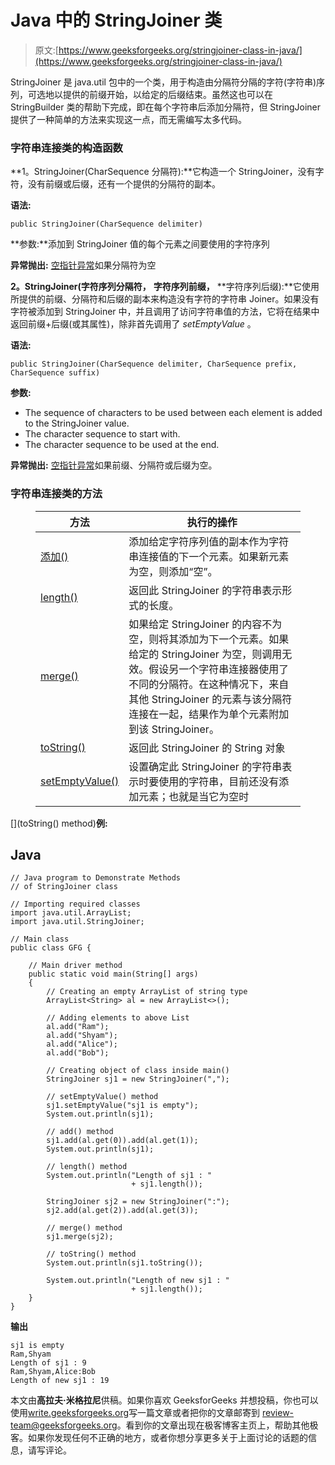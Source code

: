 # Java 中的 StringJoiner 类

> 原文:[https://www.geeksforgeeks.org/stringjoiner-class-in-java/](https://www.geeksforgeeks.org/stringjoiner-class-in-java/)

StringJoiner 是 java.util 包中的一个类，用于构造由分隔符分隔的字符(字符串)序列，可选地以提供的前缀开始，以给定的后缀结束。虽然这也可以在 StringBuilder 类的帮助下完成，即在每个字符串后添加分隔符，但 StringJoiner 提供了一种简单的方法来实现这一点，而无需编写太多代码。

### 字符串连接类的构造函数

**1。StringJoiner(CharSequence 分隔符):**它构造一个 StringJoiner，没有字符，没有前缀或后缀，还有一个提供的分隔符的副本。

**语法:**

```
public StringJoiner(CharSequence delimiter)
```

**参数:**添加到 StringJoiner 值的每个元素之间要使用的字符序列

**异常抛出:** [空指针异常](http://www.geeksforgeeks.org/null-pointer-exception-in-java/)如果分隔符为空

**2。StringJoiner(字符序列分隔符，** **字符序列前缀，** **字符序列后缀):**它使用所提供的前缀、分隔符和后缀的副本来构造没有字符的字符串 Joiner。如果没有字符被添加到 StringJoiner 中，并且调用了访问字符串值的方法，它将在结果中返回前缀+后缀(或其属性)，除非首先调用了 *setEmptyValue* 。

**语法:**

```
public StringJoiner(CharSequence delimiter, CharSequence prefix, CharSequence suffix)
```

**参数:**

*   The sequence of characters to be used between each element is added to the StringJoiner value.
*   The character sequence to start with.
*   The character sequence to be used at the end.

**异常抛出:** [空指针异常](http://www.geeksforgeeks.org/null-pointer-exception-in-java/)如果前缀、分隔符或后缀为空。

### 字符串连接类的方法

<figure class="table">

| 方法 | 执行的操作 |
| --- | --- |
| [添加()](https://www.geeksforgeeks.org/stringjoiner-add-method-in-java/) | 添加给定字符序列值的副本作为字符串连接值的下一个元素。如果新元素为空，则添加“空”。 |
| [length()](https://www.geeksforgeeks.org/stringjoiner-length-method-in-java/) | 返回此 StringJoiner 的字符串表示形式的长度。 |
| [merge()](https://www.geeksforgeeks.org/stringjoiner-merge-method-in-java/) | 如果给定 StringJoiner 的内容不为空，则将其添加为下一个元素。如果给定的 StringJoiner 为空，则调用无效。假设另一个字符串连接器使用了不同的分隔符。在这种情况下，来自其他 StringJoiner 的元素与该分隔符连接在一起，结果作为单个元素附加到该 StringJoiner。 |
| [toString()](https://www.geeksforgeeks.org/stringjoiner-tostring-method-in-java/) | 返回此 StringJoiner 的 String 对象 |
| [setEmptyValue()](https://www.geeksforgeeks.org/stringjoiner-setemptyvalue-method-in-java/) | 设置确定此 StringJoiner 的字符串表示时要使用的字符串，目前还没有添加元素；也就是当它为空时 |

</figure>

[](toString() method)**例:**

## Java

```
// Java program to Demonstrate Methods
// of StringJoiner class

// Importing required classes
import java.util.ArrayList;
import java.util.StringJoiner;

// Main class
public class GFG {

    // Main driver method
    public static void main(String[] args)
    {
        // Creating an empty ArrayList of string type
        ArrayList<String> al = new ArrayList<>();

        // Adding elements to above List
        al.add("Ram");
        al.add("Shyam");
        al.add("Alice");
        al.add("Bob");

        // Creating object of class inside main()
        StringJoiner sj1 = new StringJoiner(",");

        // setEmptyValue() method
        sj1.setEmptyValue("sj1 is empty");
        System.out.println(sj1);

        // add() method
        sj1.add(al.get(0)).add(al.get(1));
        System.out.println(sj1);

        // length() method
        System.out.println("Length of sj1 : "
                           + sj1.length());

        StringJoiner sj2 = new StringJoiner(":");
        sj2.add(al.get(2)).add(al.get(3));

        // merge() method
        sj1.merge(sj2);

        // toString() method
        System.out.println(sj1.toString());

        System.out.println("Length of new sj1 : "
                           + sj1.length());
    }
}
```

**输出**

```
sj1 is empty
Ram,Shyam
Length of sj1 : 9
Ram,Shyam,Alice:Bob
Length of new sj1 : 19
```

本文由**高拉夫·米格拉尼**供稿。如果你喜欢 GeeksforGeeks 并想投稿，你也可以使用[write.geeksforgeeks.org](http://www.write.geeksforgeeks.org)写一篇文章或者把你的文章邮寄到 review-team@geeksforgeeks.org。看到你的文章出现在极客博客主页上，帮助其他极客。如果你发现任何不正确的地方，或者你想分享更多关于上面讨论的话题的信息，请写评论。